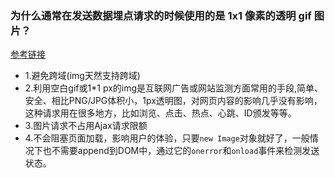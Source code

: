 ### 为什么通常在发送数据埋点请求的时候使用的是 1x1 像素的透明 gif 图片？
[参考链接](https://github.com/Advanced-Frontend/Daily-Interview-Question/issues/87)  

+ 1.避免跨域(img天然支持跨域)  
+ 2.利用空白gif或1*1 px的img是互联网广告或网站监测方面常用的手段,简单、安全、相比PNG/JPG体积小，1px透明图，对网页内容的影响几乎没有影响，这种请求用在很多地方，比如浏览、点击、热点、心跳、ID颁发等等。
+ 3.图片请求不占用Ajax请求限额
+ 4.不会阻塞页面加载，影响用户的体验，只要`new Image`对象就好了，一般情况下也不需要append到DOM中，通过它的`onerror`和`onload`事件来检测发送状态。